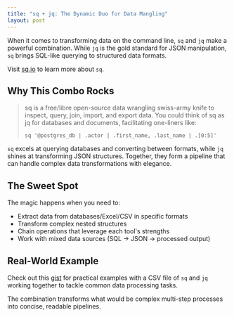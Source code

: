 ```yaml
---
title: "sq + jq: The Dynamic Duo for Data Mangling"
layout: post
---
```


When it comes to transforming data on the command line, `sq` and `jq` make a powerful combination. While `jq` is the gold standard for JSON manipulation, `sq` brings SQL-like querying to structured data formats.

Visit [sq.io](https://sq.io) to learn more about `sq`.

## Why This Combo Rocks

> sq is a free/libre open-source data wrangling swiss-army knife to inspect, query, join, import, and export data. You could think of sq as jq for databases and documents, facilitating one-liners like:
>
> `sq '@postgres_db | .actor | .first_name, .last_name | .[0:5]'`

`sq` excels at querying databases and converting between formats, while `jq` shines at transforming JSON structures. Together, they form a pipeline that can handle complex data transformations with elegance.

## The Sweet Spot

The magic happens when you need to:
- Extract data from databases/Excel/CSV in specific formats
- Transform complex nested structures
- Chain operations that leverage each tool's strengths
- Work with mixed data sources (SQL → JSON → processed output)

## Real-World Example

Check out this [gist](https://gist.github.com/simonneutert/f71a507d67142a2d59152f917bff9654) for practical examples with a CSV file of `sq` and `jq` working together to tackle common data processing tasks.

The combination transforms what would be complex multi-step processes into concise, readable pipelines. 
